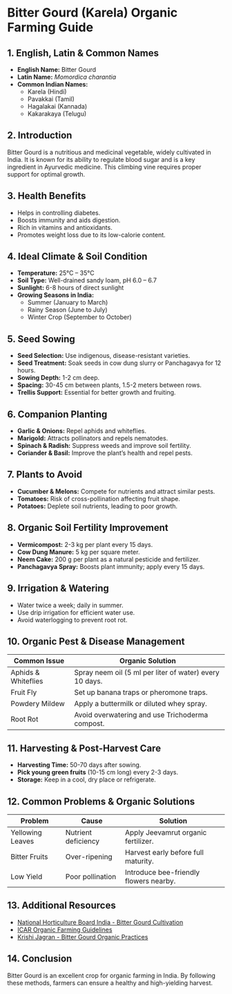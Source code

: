 # Bitter Gourd (Karela) Organic Farming Guide

## 1. English, Latin & Common Names

- **English Name:** Bitter Gourd
- **Latin Name:** *Momordica charantia*
- **Common Indian Names:**  
  - Karela (Hindi)  
  - Pavakkai (Tamil)  
  - Hagalakai (Kannada)  
  - Kakarakaya (Telugu)  

## 2. Introduction

Bitter Gourd is a nutritious and medicinal vegetable, widely cultivated in India. It is known for its ability to regulate blood sugar and is a key ingredient in Ayurvedic medicine. This climbing vine requires proper support for optimal growth.

## 3. Health Benefits

- Helps in controlling diabetes.
- Boosts immunity and aids digestion.
- Rich in vitamins and antioxidants.
- Promotes weight loss due to its low-calorie content.

## 4. Ideal Climate & Soil Condition

- **Temperature:** 25°C – 35°C  
- **Soil Type:** Well-drained sandy loam, pH 6.0 – 6.7  
- **Sunlight:** 6-8 hours of direct sunlight  
- **Growing Seasons in India:**  
  - Summer (January to March)  
  - Rainy Season (June to July)  
  - Winter Crop (September to October)  

## 5. Seed Sowing

- **Seed Selection:** Use indigenous, disease-resistant varieties.
- **Seed Treatment:** Soak seeds in cow dung slurry or Panchagavya for 12 hours.
- **Sowing Depth:** 1-2 cm deep.
- **Spacing:** 30-45 cm between plants, 1.5-2 meters between rows.
- **Trellis Support:** Essential for better growth and fruiting.

## 6. Companion Planting

- **Garlic & Onions:** Repel aphids and whiteflies.
- **Marigold:** Attracts pollinators and repels nematodes.
- **Spinach & Radish:** Suppress weeds and improve soil fertility.
- **Coriander & Basil:** Improve the plant’s health and repel pests.

## 7. Plants to Avoid

- **Cucumber & Melons:** Compete for nutrients and attract similar pests.
- **Tomatoes:** Risk of cross-pollination affecting fruit shape.
- **Potatoes:** Deplete soil nutrients, leading to poor growth.

## 8. Organic Soil Fertility Improvement

- **Vermicompost:** 2-3 kg per plant every 15 days.
- **Cow Dung Manure:** 5 kg per square meter.
- **Neem Cake:** 200 g per plant as a natural pesticide and fertilizer.
- **Panchagavya Spray:** Boosts plant immunity; apply every 15 days.

## 9. Irrigation & Watering

- Water twice a week; daily in summer.
- Use drip irrigation for efficient water use.
- Avoid waterlogging to prevent root rot.

## 10. Organic Pest & Disease Management

| Common Issue        | Organic Solution                                      |
|---------------------|------------------------------------------------------|
| Aphids & Whiteflies | Spray neem oil (5 ml per liter of water) every 10 days. |
| Fruit Fly          | Set up banana traps or pheromone traps.              |
| Powdery Mildew     | Apply a buttermilk or diluted whey spray.            |
| Root Rot          | Avoid overwatering and use Trichoderma compost.       |

## 11. Harvesting & Post-Harvest Care

- **Harvesting Time:** 50-70 days after sowing.
- **Pick young green fruits** (10-15 cm long) every 2-3 days.
- **Storage:** Keep in a cool, dry place or refrigerate.

## 12. Common Problems & Organic Solutions

| Problem          | Cause                | Solution                                  |
|-----------------|----------------------|-------------------------------------------|
| Yellowing Leaves | Nutrient deficiency  | Apply Jeevamrut organic fertilizer.       |
| Bitter Fruits   | Over-ripening        | Harvest early before full maturity.      |
| Low Yield       | Poor pollination     | Introduce bee-friendly flowers nearby.   |

## 13. Additional Resources

- [National Horticulture Board India - Bitter Gourd Cultivation](http://nhb.gov.in)
- [ICAR Organic Farming Guidelines](https://icar.org.in)
- [Krishi Jagran - Bitter Gourd Organic Practices](https://www.krishijagran.com)

## 14. Conclusion

Bitter Gourd is an excellent crop for organic farming in India. By following these methods, farmers can ensure a healthy and high-yielding harvest.
